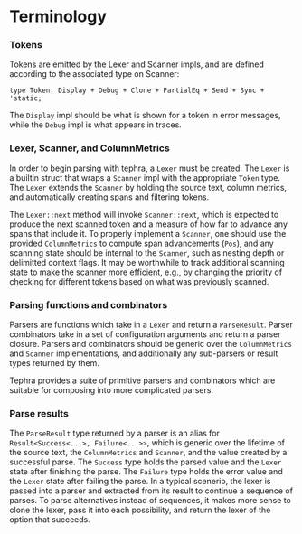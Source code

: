 # Terminology


### Tokens

Tokens are emitted by the Lexer and Scanner impls, and are defined according to the associated type on Scanner:

    type Token: Display + Debug + Clone + PartialEq + Send + Sync + 'static;

The `Display` impl should be what is shown for a token in error messages, while the `Debug` impl is what appears in traces.

### Lexer, Scanner, and ColumnMetrics

In order to begin parsing with tephra, a `Lexer` must be created. The `Lexer` is a builtin struct that wraps a `Scanner` impl with the appropriate `Token` type. The `Lexer` extends the `Scanner` by holding the source text, column metrics, and automatically creating spans and filtering tokens.

The `Lexer::next` method will invoke `Scanner::next`, which is expected to produce the next scanned token and a measure of how far to advance any spans that include it. To properly implement a `Scanner`, one should use the provided `ColumnMetrics` to compute span advancements (`Pos`), and any scanning state should be internal to the `Scanner`, such as nesting depth or delimitted context flags. It may be worthwhile to track additional scanning state to make the scanner more efficient, e.g., by changing the priority of checking for different tokens based on what was previously scanned.


### Parsing functions and combinators

Parsers are functions which take in a `Lexer` and return a `ParseResult`. Parser combinators take in a set of configuration arguments and return a parser closure. Parsers and combinators should be generic over the `ColumnMetrics` and `Scanner` implementations, and additionally any sub-parsers or result types returned by them.

Tephra provides a suite of primitive parsers and combinators which are suitable for composing into more complicated parsers.

### Parse results

The `ParseResult` type returned by a parser is an alias for `Result<Success<...>, Failure<...>>`, which is generic over the lifetime of the source text, the `ColumnMetrics` and `Scanner`, and the value created by a successful parse. The `Success` type holds the parsed value and the `Lexer` state after finishing the parse. The `Failure` type holds the error value and the `Lexer` state after failing the parse. In a typical scenerio, the lexer is passed into a parser and extracted from its result to continue a sequence of parses. To parse alternatives instead of sequences, it makes more sense to clone the lexer, pass it into each possibility, and return the lexer of the option that succeeds.

